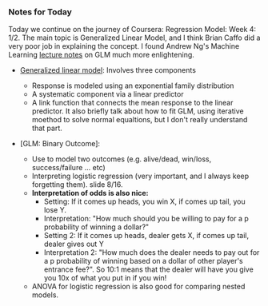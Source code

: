 ### Notes for Today

Today we continue on the journey of Coursera: Regression Model: Week 4: 1/2. The main topic is Generalized Linear Model, and I think Brian Caffo did a very poor job in explaining the concept. I found Andrew Ng's Machine Learning [lecture notes] on GLM much more enlightening.

* [Generalized linear model]: Involves three components
	* Response is modeled using an exponential family distribution
	* A systematic component via a linear predictor
	* A link function that connects the mean response to the linear predictor.
	It also briefly talk about how to fit GLM, using iterative moethod to solve normal equaltions, but I don't really understand that part.

* [GLM: Binary Outcome]: 
	* Use to model two outcomes (e.g. alive/dead, win/loss, success/failure ... etc)
	* Interpreting logistic regression (very important, and I always keep forgetting them). slide 8/16.
	* **Interpretation of odds is also nice:**
		 * Setting: If it comes up heads, you win X, if comes up tail, you lose Y.
		 * Interpretation: "How much should you be willing to pay for a p probability of winning a dollar?" 
		 * Setting 2: If it comes up heads, dealer gets X, if comes up tail, dealer gives out Y
		 * Interpretation 2: "How much does the dealer needs to pay out for a p probability of winning based on a dollar of other player's entrance fee?". So 10:1 means that the dealer will have you give you 10x of what you put in if you win!
	* ANOVA for logistic regression is also good for comparing nested models.

[lecture notes]: http://cs229.stanford.edu/notes/cs229-notes1.pdf
[Generalized linear model]: http://bcaffo.github.io/courses/07_RegressionModels/03_01_glms/#1
[Binary Outcome]: http://bcaffo.github.io/courses/07_RegressionModels/03_02_binaryOutcomes/#1